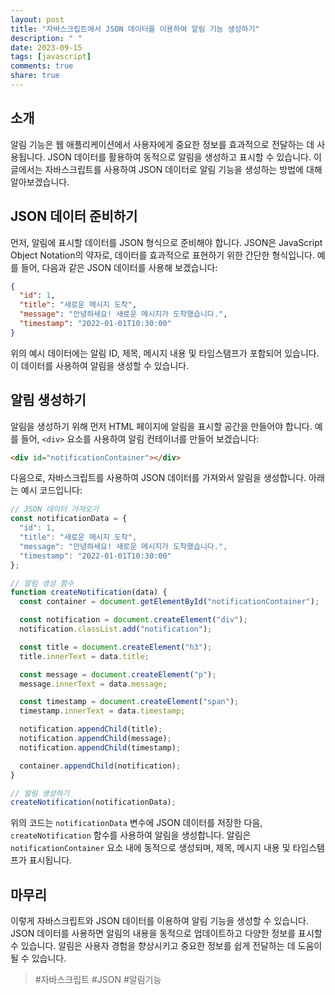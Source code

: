 ```yaml
---
layout: post
title: "자바스크립트에서 JSON 데이터를 이용하여 알림 기능 생성하기"
description: " "
date: 2023-09-15
tags: [javascript]
comments: true
share: true
---
```


## 소개
알림 기능은 웹 애플리케이션에서 사용자에게 중요한 정보를 효과적으로 전달하는 데 사용됩니다. JSON 데이터를 활용하여 동적으로 알림을 생성하고 표시할 수 있습니다. 이 글에서는 자바스크립트를 사용하여 JSON 데이터로 알림 기능을 생성하는 방법에 대해 알아보겠습니다.

## JSON 데이터 준비하기
먼저, 알림에 표시할 데이터를 JSON 형식으로 준비해야 합니다. JSON은 JavaScript Object Notation의 약자로, 데이터를 효과적으로 표현하기 위한 간단한 형식입니다. 예를 들어, 다음과 같은 JSON 데이터를 사용해 보겠습니다:

```json
{
  "id": 1,
  "title": "새로운 메시지 도착",
  "message": "안녕하세요! 새로운 메시지가 도착했습니다.",
  "timestamp": "2022-01-01T10:30:00"
}
```

위의 예시 데이터에는 알림 ID, 제목, 메시지 내용 및 타임스탬프가 포함되어 있습니다. 이 데이터를 사용하여 알림을 생성할 수 있습니다.

## 알림 생성하기
알림을 생성하기 위해 먼저 HTML 페이지에 알림을 표시할 공간을 만들어야 합니다. 예를 들어, `<div>` 요소를 사용하여 알림 컨테이너를 만들어 보겠습니다:

```html
<div id="notificationContainer"></div>
```

다음으로, 자바스크립트를 사용하여 JSON 데이터를 가져와서 알림을 생성합니다. 아래는 예시 코드입니다:

```javascript
// JSON 데이터 가져오기
const notificationData = {
  "id": 1,
  "title": "새로운 메시지 도착",
  "message": "안녕하세요! 새로운 메시지가 도착했습니다.",
  "timestamp": "2022-01-01T10:30:00"
};

// 알림 생성 함수
function createNotification(data) {
  const container = document.getElementById("notificationContainer");

  const notification = document.createElement("div");
  notification.classList.add("notification");

  const title = document.createElement("h3");
  title.innerText = data.title;

  const message = document.createElement("p");
  message.innerText = data.message;

  const timestamp = document.createElement("span");
  timestamp.innerText = data.timestamp;

  notification.appendChild(title);
  notification.appendChild(message);
  notification.appendChild(timestamp);

  container.appendChild(notification);
}

// 알림 생성하기
createNotification(notificationData);
```

위의 코드는 `notificationData` 변수에 JSON 데이터를 저장한 다음, `createNotification` 함수를 사용하여 알림을 생성합니다. 알림은 `notificationContainer` 요소 내에 동적으로 생성되며, 제목, 메시지 내용 및 타임스탬프가 표시됩니다.

## 마무리
이렇게 자바스크립트와 JSON 데이터를 이용하여 알림 기능을 생성할 수 있습니다. JSON 데이터를 사용하면 알림의 내용을 동적으로 업데이트하고 다양한 정보를 표시할 수 있습니다. 알림은 사용자 경험을 향상시키고 중요한 정보를 쉽게 전달하는 데 도움이 될 수 있습니다.

> #자바스크립트 #JSON #알림기능